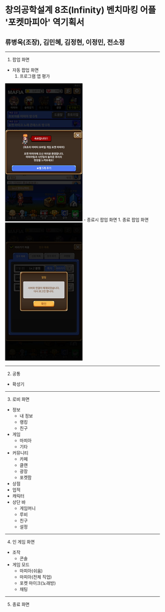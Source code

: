 # 창의공학설계 8조(Infinity) 벤치마킹 어플 '포켓마피아' 역기획서

## 류병욱(조장), 김민혜, 김정현, 이정민, 전소정
---

1. 팝업 화면
  - 자동 팝업 화면
    1. 프로그램 앱 평가
<img src="https://github.com/ByungOok/Infinity/blob/master/benchmarking_capture/1.%20pop%20up/%EC%95%B1%20%ED%8F%89%EA%B0%80.jpg" width="50%" height="30%">
  - 종료시 팝업 화면
    1. 종료 팝업 화면
<img src="https://github.com/ByungOok/Infinity/blob/master/benchmarking_capture/1.%20pop%20up/%EC%84%9C%EB%B2%84%20%EC%97%B0%EA%B2%B0%20%ED%95%B4%EC%A0%9C.jpg" width="50%" height="30%">

---
2. 공통
  - 확성기
---
3. 로비 화면
  - 정보
    - 내 정보
    - 랭킹
    - 친구
  - 게임
    - 마피아
    - 기타
  - 커뮤니티
    - 카페
    - 클랜
    - 광장
    - 포켓팜
  - 상점
  - 업적
  - 캐릭터
  - 상단 바
    - 게임머니
    - 루비
    - 친구
    - 설정
---
4. 인 게임 화면
  - 조작
    - 콘솔
  - 게임 모드
    - 마피아(쉬움)
    - 마피아(전체 직업)
    - 포켓 마이크(노래방)
    - 채팅
---
5.  종료 화면
